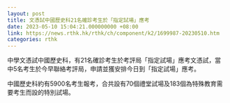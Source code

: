 ```yaml
---
layout: post
title: 文憑試中國歷史科21名確診考生於「指定試場」應考
date: 2023-05-10 15:04:21.000000000 +08:00
link: https://news.rthk.hk/rthk/ch/component/k2/1699987-20230510.htm
categories: rthk
---
```


中學文憑試中國歷史科，有21名確診考生於考評局「指定試場」應考文憑試，當中5名考生於今早聯絡考評局，申請並獲安排今日到「指定試場」應考。

中國歷史科約有5900名考生報考，合共設有70個禮堂試場及183個為特殊教育需要考生而設的特別試場。
